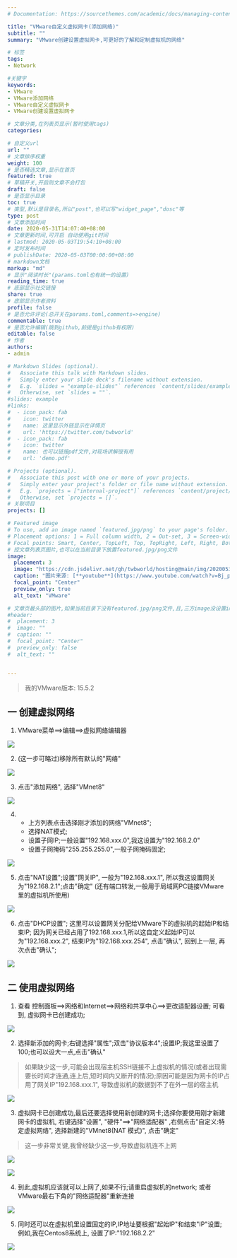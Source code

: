 ```yaml
---
# Documentation: https://sourcethemes.com/academic/docs/managing-content/

title: "VMware自定义虚拟网卡(添加网络)"
subtitle: ""
summary: "VMware创建设置虚拟网卡,可更好的了解和定制虚拟机的网络"

# 标签
tags:
- Network

#关键字
keywords:
- VMware
- VMware添加网络
- VMware自定义虚拟网卡
- VMware创建设置虚拟网卡

# 文章分类,在列表页显示(暂时使用tags)
categories:

# 自定义url
url: ""
# 文章排序权重
weight: 100
# 是否精选文章,显示在首页
featured: true
# 草稿开关,开启则文章不会打包
draft: false
# 是否显示目录
toc: true
# 类型,默认是目录名,所以"post",也可以写"widget_page","dosc"等
type: post
# 文章添加时间
date: 2020-05-31T14:07:40+08:00
# 文章更新时间,可开启 自动使用git时间
# lastmod: 2020-05-03T19:54:10+08:00
# 定时发布时间
# publishDate: 2020-05-03T00:00:00+08:00
# markdown文档
markup: "md"
# 显示"阅读时长"(params.toml也有统一的设置)
reading_time: true
# 底部显示社交链接
share: true
# 底部显示作者资料
profile: false
# 是否允许评论(总开关在params.toml,comments=>engine)
commentable: true
# 是否允许编辑(跳到github,前提是github有权限)
editable: false
# 作者
authors:
- admin

# Markdown Slides (optional).
#   Associate this talk with Markdown slides.
#   Simply enter your slide deck's filename without extension.
#   E.g. `slides = "example-slides"` references `content/slides/example-slides.md`.
#   Otherwise, set `slides = ""`.
#slides: example
#links:
#  - icon_pack: fab
#    icon: twitter
#    name: 这里显示外链显示在详情页
#    url: 'https://twitter.com/twbworld'
#  - icon_pack: fab
#    icon: twitter
#    name: 也可以链接pdf文件,对现场讲解很有用
#    url: 'demo.pdf'

# Projects (optional).
#   Associate this post with one or more of your projects.
#   Simply enter your project's folder or file name without extension.
#   E.g. `projects = ["internal-project"]` references `content/project/deep-learning/index.md`.
#   Otherwise, set `projects = []`.
# 关联项目
projects: []

# Featured image
# To use, add an image named `featured.jpg/png` to your page's folder.
# Placement options: 1 = Full column width, 2 = Out-set, 3 = Screen-width
# Focal points: Smart, Center, TopLeft, Top, TopRight, Left, Right, BottomLeft, Bottom, BottomRight.
# 控文章列表页图片,也可以在当前目录下放置featured.jpg/png文件
image:
  placement: 3
  image: "https://cdn.jsdelivr.net/gh/twbworld/hosting@main/img/20200531142646.jpg"
  caption: "图片来源: [**youtube**](https://www.youtube.com/watch?v=Bj_pkYJoro0)"
  focal_point: "Center"
  preview_only: true
  alt_text: "VMware"

# 文章页最头部的图片,如果当前目录下没有featured.jpg/png文件,且,三方image没设置image,则列表页也会显示这图片(image如设置了image,此处无效)
#header:
#  placement: 3
#  image: ""
#  caption: ""
#  focal_point: "Center"
#  preview_only: false
#  alt_text: ""


---
```

















> 我的VMware版本: 15.5.2

## 一 创建虚拟网络


1. VMware菜单==>编辑==>虚拟网络编辑器

![](https://cdn.jsdelivr.net/gh/twbworld/hosting@main/img/20200531154440.png)

2. (这一步可略过)移除所有默认的"网络"

![](https://cdn.jsdelivr.net/gh/twbworld/hosting@main/img/20200531154849.png)

3. 点击"添加网络", 选择"VMnet8"

![](https://cdn.jsdelivr.net/gh/twbworld/hosting@main/img/20200531155509.png)

4. * 上方列表点击选择刚才添加的网络"VMnet8";
   * 选择NAT模式;
   * 设置子网IP;一般设置"192.168.xxx.0",我这设置为"192.168.2.0"
   * 设置子网掩码"255.255.255.0",一般子网掩码固定;

![](https://cdn.jsdelivr.net/gh/twbworld/hosting@main/img/20200531155727.png)

5. 点击"NAT设置";设置"网关IP", 一般为"192.168.xxx.1", 所以我这设置网关为"192.168.2.1";点击"确定" (还有端口转发,一般用于局域网PC链接VMware里的虚拟机所使用)

![](https://cdn.jsdelivr.net/gh/twbworld/hosting@main/img/20200531160526.png)

6. 点击"DHCP设置"; 这里可以设置网关分配给VMware下的虚拟机的起始IP和结束IP; 因为网关已经占用了192.168.xxx.1,所以这自定义起始IP可以为"192.168.xxx.2", 结束IP为"192.168.xxx.254", 点击"确认", 回到上一层, 再次点击"确认";

![](https://cdn.jsdelivr.net/gh/twbworld/hosting@main/img/20200531161155.png)



## 二 使用虚拟网络

1. 查看 控制面板==>网络和Internet==>网络和共享中心==>更改适配器设置; 可看到, 虚拟网卡已创建成功;

![](https://cdn.jsdelivr.net/gh/twbworld/hosting@main/img/20200531162022.png)

2. 选择新添加的网卡;右键选择"属性";双击"协议版本4";设置IP;我这里设置了100;也可以设大一点,点击"确认"
> 如果缺少这一步,可能会出现宿主机SSH链接不上虚拟机的情况(或者出现需要长时间才连通,连上后,短时间内又断开的情况);原因可能是因为网卡的IP占用了网关IP"192.168.xxx.1", 导致虚拟机的数据到不了在外一层的宿主机

![](https://cdn.jsdelivr.net/gh/twbworld/hosting@main/img/20200531163409.png)

3. 虚拟网卡已创建成功,最后还要选择使用新创建的网卡;选择你要使用刚才新建网卡的虚拟机, 右键选择"设置", "硬件"==>"网络适配器" ,右侧点击"自定义:特定虚拟网络", 选择新建的"VMnet8(NAT 模式)", 点击"确定"
> 这一步非常关键,我曾经缺少这一步,导致虚拟机连不上网

![](https://cdn.jsdelivr.net/gh/twbworld/hosting@main/img/20200531165342.png)

![](https://cdn.jsdelivr.net/gh/twbworld/hosting@main/img/20200531165906.png)

4. 到此,虚拟机应该就可以上网了,如果不行;请重启虚拟机的network; 或者VMware最右下角的"网络适配器"重新连接

![](https://cdn.jsdelivr.net/gh/twbworld/hosting@main/img/20200531171518.png)

5. 同时还可以在虚拟机里设置固定的IP,IP地址要根据"起始IP"和结束"IP"设置; 例如,我在Centos8系统上, 设置了IP:"192.168.2.2"

![](https://cdn.jsdelivr.net/gh/twbworld/hosting@main/img/20200531171957.png)
